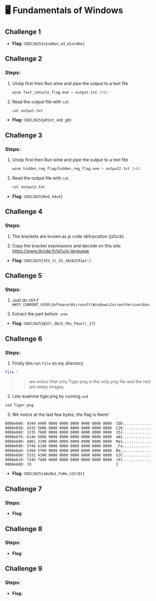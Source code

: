 # 🖥️ Fundamentals of Windows

## Challenge 1

* **Flag:** `CDDC2025{w1nd0ws_m3_m1st4ke}`

## Challenge 2

### Steps:

1. Unzip first then Run wine and pipe the output to a text file 
    ```bash
    wine fast_console_flag.exe > output.txt 2>&1
    ```
2. Read the output file with `cat`
    ```bash
    cat output.txt
    ```

* **Flag:** `CDDC2025{pR1nt_4nD_g0}`

## Challenge 3

### Steps:

1. Unzip first then Run wine and pipe the output to a text file 
    ```bash
    wine hidden_reg_flag/hidden_reg_flag.exe > output2.txt 2>&1
    ```
2. Read the output file with `cat`
    ```bash
    cat output2.txt
    ```

* **Flag:** `CDDC2025{ReG_hAcK}`

## Challenge 4

### Steps:

1. The brackets are known as js code obfuscation (jsfuck)

2. Copy the bracket expressions and decode on this site: https://www.dcode.fr/jsfuck-language

* **Flag:** `CDDC2025{YES_1t_1S_JAVA2CR1pt!}`

## Challenge 5

### Steps:

1. Just do ctrl-f `HKEY_CURRENT_USER\Software\Microsoft\Windows\CurrentVersion\Run`

2. Extract the part before `.exe`

* **Flag:** `CDDC2025{W3ll_d0n3_Y0u_F0un[)_17}`

## Challenge 6 

### Steps:

1. Firstly lets run `file` on my directory 
```bash
file *
```
>> we notice that only Tiger.png is the only png file and the rest are webp images

2. Lets examine tiger.png by running `xxd`
```bash
xxd Tiger.png
```

3. We notice at the last few bytes, the flag is there!
```bash
0008e640: 4344 4400 0000 0000 0000 0000 0000 0000  CDD.............
0008e650: 4332 3000 0000 0000 0000 0000 0000 0000  C20.............
0008e660: 3235 7b00 0000 0000 0000 0000 0000 0000  25{.............
0008e670: 614e 6900 0000 0000 0000 0000 0000 0000  aNi.............
0008e680: 4d61 3100 0000 0000 0000 0000 0000 0000  Ma1.............
0008e690: 5f46 6100 0000 0000 0000 0000 0000 0000  _Fa.............
0008e6a0: 526d 5f00 0000 0000 0000 0000 0000 0000  Rm_.............
0008e6b0: 5332 4300 0000 0000 0000 0000 0000 0000  S2C.............
0008e6c0: 7245 7400 0000 0000 0000 0000 0000 0000  rEt.............
0008e6d0: 7d                                       }

```

* **Flag:** `CDDC2025{aNiMa1_FaRm_S2CrEt}`

## Challenge 7 

### Steps:

* **Flag:**

## Challenge 8 

### Steps:

* **Flag:**

## Challenge 9 

### Steps:

* **Flag:**